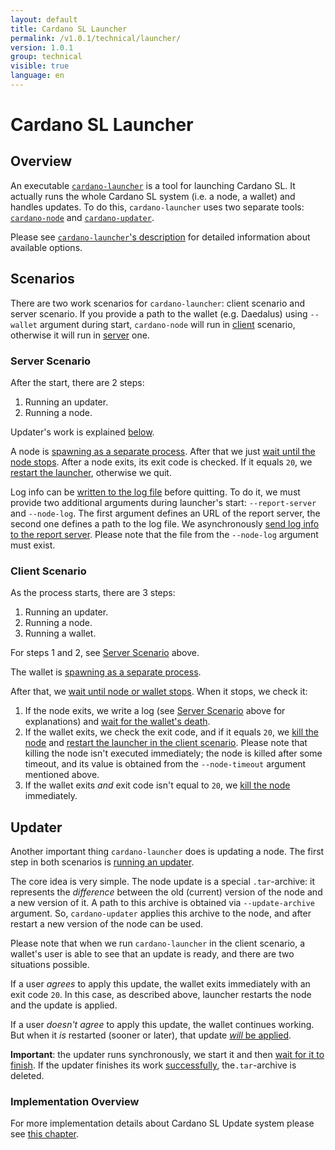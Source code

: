 ```yaml
---
layout: default
title: Cardano SL Launcher
permalink: /v1.0.1/technical/launcher/
version: 1.0.1
group: technical
visible: true
language: en
---
```

<!-- Reviewed at ac0126b2753f1f5ca6fbfb555783fbeb1aa141bd -->

# Cardano SL Launcher

## Overview

An executable
[`cardano-launcher`](/technical/cli-options/#cardano-launcher)
is a tool for launching Cardano SL. It actually runs the whole Cardano SL system
(i.e. a node, a wallet) and handles updates. To do this, `cardano-launcher` uses two
separate tools: [`cardano-node`](/technical/cli-options/#cardano-node) and
[`cardano-updater`](https://github.com/input-output-hk/cardano-updater).

Please see [`cardano-launcher`'s description](/technical/cli-options/#cardano-launcher)
for detailed information about available options.

## Scenarios

There are two work scenarios for `cardano-launcher`: client scenario and server scenario.
If you provide a path to the wallet (e.g. Daedalus) using `--wallet` argument during
start, `cardano-node` will run in
[client](https://github.com/input-output-hk/cardano-sl/blob/194f4876d7b72766f7fe72ed4a1fba828903cae0/src/launcher/Main.hs#L178)
scenario, otherwise it will run in
[server](https://github.com/input-output-hk/cardano-sl/blob/194f4876d7b72766f7fe72ed4a1fba828903cae0/src/launcher/Main.hs#L171)
one.

### Server Scenario

After the start, there are 2 steps:

1.  Running an updater.
2.  Running a node.

Updater's work is explained [below](#updater).

A node is [spawning as a separate
process](https://github.com/input-output-hk/cardano-sl/blob/194f4876d7b72766f7fe72ed4a1fba828903cae0/src/launcher/Main.hs#L280).
After that we just [wait until the node
stops](https://github.com/input-output-hk/cardano-sl/blob/194f4876d7b72766f7fe72ed4a1fba828903cae0/src/launcher/Main.hs#L201).
After a node exits, its exit code is checked. If it equals `20`, we [restart the
launcher](https://github.com/input-output-hk/cardano-sl/blob/194f4876d7b72766f7fe72ed4a1fba828903cae0/src/launcher/Main.hs#L204),
otherwise we quit.

Log info can be [written to the log file](https://github.com/input-output-hk/cardano-sl/blob/194f4876d7b72766f7fe72ed4a1fba828903cae0/src/launcher/Main.hs#L207) before quitting. To do it, we must
provide two additional arguments during launcher's start: `--report-server` and
`--node-log`. The first argument defines an URL of the report server, the second
one defines a path to the log file. We asynchronously [send log info to the
report server](https://github.com/input-output-hk/cardano-sl/blob/194f4876d7b72766f7fe72ed4a1fba828903cae0/src/launcher/Main.hs#L343).
Please note that the file from the `--node-log` argument must exist.

### Client Scenario

As the process starts, there are 3 steps:

1.  Running an updater.
2.  Running a node.
3.  Running a wallet.

For steps 1 and 2, see [Server Scenario](#server-scenario) above.

The wallet is [spawning as a separate
process](https://github.com/input-output-hk/cardano-sl/blob/194f4876d7b72766f7fe72ed4a1fba828903cae0/src/launcher/Main.hs#L227).

After that, we [wait until node or wallet
stops](https://github.com/input-output-hk/cardano-sl/blob/194f4876d7b72766f7fe72ed4a1fba828903cae0/src/launcher/Main.hs#L228).
When it stops, we check it:

1.  If the node exits, we write a log (see [Server Scenario](#server-scenario)
    above for explanations) and [wait for the wallet's
    death](https://github.com/input-output-hk/cardano-sl/blob/194f4876d7b72766f7fe72ed4a1fba828903cae0/src/launcher/Main.hs#L235).
2.  If the wallet exits, we check the exit code, and if it equals `20`, we
    [kill the node](https://github.com/input-output-hk/cardano-sl/blob/194f4876d7b72766f7fe72ed4a1fba828903cae0/src/launcher/Main.hs#L242)
    and [restart the launcher in the client
    scenario](https://github.com/input-output-hk/cardano-sl/blob/194f4876d7b72766f7fe72ed4a1fba828903cae0/src/launcher/Main.hs#L244).
    Please note that killing the node isn't executed immediately; the node is
    killed after some timeout, and its value is obtained from the
    `--node-timeout` argument mentioned above.
3.  If the wallet exits *and* exit code isn't equal to `20`, we
    [kill the node](https://github.com/input-output-hk/cardano-sl/blob/194f4876d7b72766f7fe72ed4a1fba828903cae0/src/launcher/Main.hs#L250)
    immediately.

## Updater

Another important thing `cardano-launcher` does is updating a node. The first
step in both scenarios is [running an
updater](https://github.com/input-output-hk/cardano-sl/blob/194f4876d7b72766f7fe72ed4a1fba828903cae0/src/launcher/Main.hs#L255).

The core idea is very simple. The node update is a special `.tar`-archive: it
represents the *difference* between the old (current) version of the node and a
new version of it. A path to this archive is obtained via `--update-archive`
argument. So, `cardano-updater` applies this archive to the node, and after
restart a new version of the node can be used.

Please note that when we run `cardano-launcher` in the client scenario, a wallet's
user is able to see that an update is ready, and there are two situations
possible.

If a user *agrees* to apply this update, the wallet exits immediately with an
exit code `20`. In this case, as described above, launcher restarts the node and
the update is applied.

If a user *doesn't agree* to apply this update, the wallet continues working.
But when it *is* restarted (sooner or later), that update [*will* be applied](https://github.com/input-output-hk/cardano-sl/blob/194f4876d7b72766f7fe72ed4a1fba828903cae0/src/launcher/Main.hs#L223).

**Important**: the updater runs synchronously, we start it and then [wait for it to
finish](https://github.com/input-output-hk/cardano-sl/blob/194f4876d7b72766f7fe72ed4a1fba828903cae0/src/launcher/Main.hs#L269).
If the updater finishes its work
[successfully](https://github.com/input-output-hk/cardano-sl/blob/194f4876d7b72766f7fe72ed4a1fba828903cae0/src/launcher/Main.hs#L271),
the`.tar`-archive is deleted.

### Implementation Overview

For more implementation details about Cardano SL Update system please see [this chapter](/technical/updater/).
